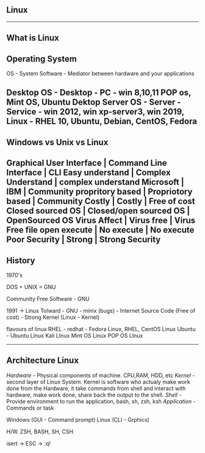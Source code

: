 ## Linux
--------

What is Linux 
-------------

Operating System
-------------

OS - System Software - Mediator between hardware and your applications

Desktop OS - Desktop - PC  - win 8,10,11 POP os, Mint OS, Ubuntu Dektop 
Server OS - Server - Service  - win 2012, win xp-server3, win 2019, Linux - RHEL 10, Ubuntu, Debian, CentOS, Fedora 
--------------------

Windows vs Unix vs Linux
-------------------------
Graphical User Interface  | Command Line Interface | CLI
Easy understand | Complex Understand | complex understand
Microsoft | IBM | Community 
propritory based | Propriotory based | Community 
Costly | Costly | Free of cost 
Closed sourced OS | Closed/open sourced OS | OpenSourced OS
Virus Affect | Virus free | Virus Free
file open execute | No execute | No execute
Poor Security | Strong | Strong Security
----------

History
-------
1970's


DOS + UNIX = GNU 

Community Free Software - GNU 

1991 -> Linus Tolward - GNU - minix (bugs) - Internet Source Code (Free of cost) - Strong Kernel (Linux - Kernel) 

flavours of linux
RHEL - redhat - Fedora Linux, RHEL, CentOS Linux
Ubuntu - Ubuntu Linux
Kali LInux
Mint OS Linux
POP OS LInux

------------------
Architecture Linux 
---------------

*Hardware* - Physical components of machine. CPU,RAM, HDD, etc
*Kernel* - second layer of Linux System. Kernel is software who actualy make work done from the Hardware, it take commands from shell and interact with hardware, make work done, share back the output to the shell.
*Shell* - Provide environment to run the application, bash, sh, zsh, ksh
*Application* - Commands or task


Windows (GUI - Command prompt)
Linux (CLI - Grphics)


H/W. ZSH, BASH, SH, CSH


isert -> ESC -> :q! 